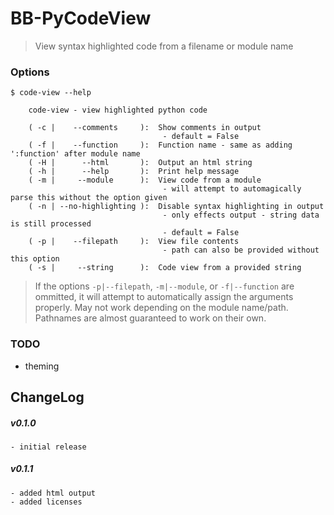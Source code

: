 # BB-PyCodeView

> View syntax highlighted code from a filename or module name

### Options

```console
$ code-view --help

    code-view - view highlighted python code

    ( -c |    --comments     ):  Show comments in output
                                  - default = False
    ( -f |    --function     ):  Function name - same as adding ':function' after module name
    ( -H |      --html       ):  Output an html string
    ( -h |      --help       ):  Print help message
    ( -m |     --module      ):  View code from a module
                                  - will attempt to automagically parse this without the option given
    ( -n | --no-highlighting ):  Disable syntax highlighting in output
                                  - only effects output - string data is still processed
                                  - default = False
    ( -p |    --filepath     ):  View file contents
                                  - path can also be provided without this option
    ( -s |     --string      ):  Code view from a provided string

```

>   If the options `-p|--filepath`, `-m|--module`, or `-f|--function` are ommitted, it will attempt to automatically assign
> the arguments properly. May not work depending on the module name/path. Pathnames are almost guaranteed to work on their own.

### TODO

- theming

## ChangeLog

##### v0.1.0
    - initial release

##### v0.1.1
    - added html output
    - added licenses
